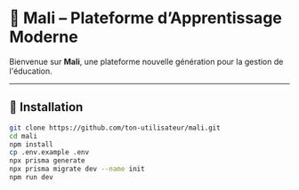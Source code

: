 # 🚀 Mali – Plateforme d’Apprentissage Moderne

Bienvenue sur **Mali**, une plateforme nouvelle génération pour la gestion de l'éducation.

---

## 🚀 Installation

```bash
git clone https://github.com/ton-utilisateur/mali.git
cd mali
npm install
cp .env.example .env
npx prisma generate
npx prisma migrate dev --name init
npm run dev
```
